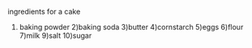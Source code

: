 ingredients for a cake 
1) baking powder
2)baking soda
3)butter
4)cornstarch
5)eggs
6)flour
7)milk
9)salt
10)sugar